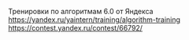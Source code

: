 Тренировки по алгоритмам 6.0 от Яндекса
https://yandex.ru/yaintern/training/algorithm-training
https://contest.yandex.ru/contest/66792/
